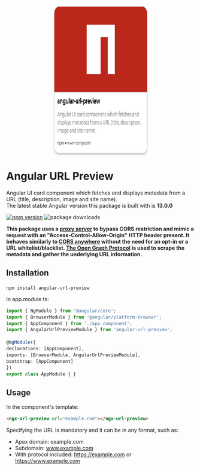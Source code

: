 <div align="center"><img src="logo.png" width="400" height="400" style="display: block;  margin-left: auto;  margin-right: auto;  width: 50%;" /></div>

# Angular URL Preview

Angular UI card component which fetches and displays metadata from a URL (title, description, image and site name). <br>
The latest stable Angular version this package is built with is **13.0.0**


[![npm version](https://badge.fury.io/js/angular-url-preview.svg)](https://badge.fury.io/js/angular-url-preview)
![package downloads](https://img.shields.io/npm/dt/angular-url-preview)

**This package uses a [proxy server](https://github.com/Dhaiwat10/rlp-proxy) to bypass CORS restriction and mimic a request with an "Access-Control-Allow-Origin" HTTP header present. It behaves similarly to [CORS anywhere](https://cors-anywhere.herokuapp.com/) without the need for an opt-in or a URL whitelist/blacklist.
[The Open Graph Protocol](https://ogp.me/) is used to scrape the metadata and gather the underlying URL information.**

## Installation

`npm install angular-url-preview`

In app.module.ts:
```typescript
import { NgModule } from '@angular/core';
import { BrowserModule } from '@angular/platform-browser';
import { AppComponent } from './app.component';
import { AngularUrlPreviewModule } from 'angular-url-preview';

@NgModule({
declarations: [AppComponent],
imports: [BrowserModule, AngularUrlPreviewModule],
bootstrap: [AppComponent]
})
export class AppModule { }
```

## Usage

In the component's template:

```html
<ngx-url-preview url="example.com"></ngx-url-preview>
```

Specifying the URL is mandatory and it can be in any format, such as:
 - Apex domain: example.com
 - Subdomain: www.example.com
 - With protocol included: https://example.com or https://www.example.com

